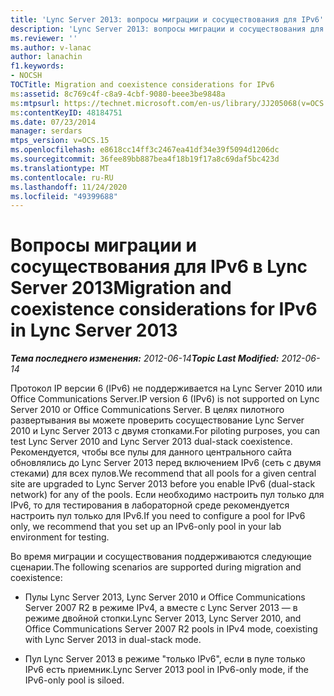 ```yaml
---
title: 'Lync Server 2013: вопросы миграции и сосуществования для IPv6'
description: 'Lync Server 2013: вопросы миграции и сосуществования для IPv6.'
ms.reviewer: ''
ms.author: v-lanac
author: lanachin
f1.keywords:
- NOCSH
TOCTitle: Migration and coexistence considerations for IPv6
ms:assetid: 8c769c4f-c8a9-4cbf-9080-beee3be9848a
ms:mtpsurl: https://technet.microsoft.com/en-us/library/JJ205068(v=OCS.15)
ms:contentKeyID: 48184751
ms.date: 07/23/2014
manager: serdars
mtps_version: v=OCS.15
ms.openlocfilehash: e8618cc14ff3c2467ea41df34e39f5094d1206dc
ms.sourcegitcommit: 36fee89bb887bea4f18b19f17a8c69daf5bc423d
ms.translationtype: MT
ms.contentlocale: ru-RU
ms.lasthandoff: 11/24/2020
ms.locfileid: "49399688"
---
```

# <a name="migration-and-coexistence-considerations-for-ipv6-in-lync-server-2013"></a><span data-ttu-id="00eea-103">Вопросы миграции и сосуществования для IPv6 в Lync Server 2013</span><span class="sxs-lookup"><span data-stu-id="00eea-103">Migration and coexistence considerations for IPv6 in Lync Server 2013</span></span>

<div data-xmlns="http://www.w3.org/1999/xhtml">

<div class="topic" data-xmlns="http://www.w3.org/1999/xhtml" data-msxsl="urn:schemas-microsoft-com:xslt" data-cs="https://msdn.microsoft.com/">

<div data-asp="https://msdn2.microsoft.com/asp">



</div>

<div id="mainSection">

<div id="mainBody"><span data-ttu-id="00eea-104">

<span> </span></span><span class="sxs-lookup"><span data-stu-id="00eea-104">

<span> </span></span></span>

<span data-ttu-id="00eea-105">_**Тема последнего изменения:** 2012-06-14_</span><span class="sxs-lookup"><span data-stu-id="00eea-105">_**Topic Last Modified:** 2012-06-14_</span></span>

<span data-ttu-id="00eea-106">Протокол IP версии 6 (IPv6) не поддерживается на Lync Server 2010 или Office Communications Server.</span><span class="sxs-lookup"><span data-stu-id="00eea-106">IP version 6 (IPv6) is not supported on Lync Server 2010 or Office Communications Server.</span></span> <span data-ttu-id="00eea-107">В целях пилотного развертывания вы можете проверить сосуществование Lync Server 2010 и Lync Server 2013 с двумя стопками.</span><span class="sxs-lookup"><span data-stu-id="00eea-107">For piloting purposes, you can test Lync Server 2010 and Lync Server 2013 dual-stack coexistence.</span></span> <span data-ttu-id="00eea-108">Рекомендуется, чтобы все пулы для данного центрального сайта обновлялись до Lync Server 2013 перед включением IPv6 (сеть с двумя стеками) для всех пулов.</span><span class="sxs-lookup"><span data-stu-id="00eea-108">We recommend that all pools for a given central site are upgraded to Lync Server 2013 before you enable IPv6 (dual-stack network) for any of the pools.</span></span> <span data-ttu-id="00eea-109">Если необходимо настроить пул только для IPv6, то для тестирования в лабораторной среде рекомендуется настроить пул только для IPv6.</span><span class="sxs-lookup"><span data-stu-id="00eea-109">If you need to configure a pool for IPv6 only, we recommend that you set up an IPv6-only pool in your lab environment for testing.</span></span>

<span data-ttu-id="00eea-110">Во время миграции и сосуществования поддерживаются следующие сценарии.</span><span class="sxs-lookup"><span data-stu-id="00eea-110">The following scenarios are supported during migration and coexistence:</span></span>

  - <span data-ttu-id="00eea-111">Пулы Lync Server 2013, Lync Server 2010 и Office Communications Server 2007 R2 в режиме IPv4, а вместе с Lync Server 2013 — в режиме двойной стопки.</span><span class="sxs-lookup"><span data-stu-id="00eea-111">Lync Server 2013, Lync Server 2010, and Office Communications Server 2007 R2 pools in IPv4 mode, coexisting with Lync Server 2013 in dual-stack mode.</span></span>

  - <span data-ttu-id="00eea-112">Пул Lync Server 2013 в режиме "только IPv6", если в пуле только IPv6 есть приемник.</span><span class="sxs-lookup"><span data-stu-id="00eea-112">Lync Server 2013 pool in IPv6-only mode, if the IPv6-only pool is siloed.</span></span>

<span data-ttu-id="00eea-113"></div>

<span> </span>

</div>

</div>

</span><span class="sxs-lookup"><span data-stu-id="00eea-113"></div>

<span> </span>

</div>

</div>

</span></span></div>


